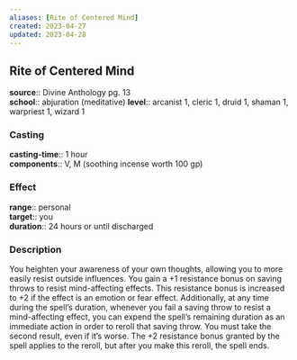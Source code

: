 ```yaml
---
aliases: [Rite of Centered Mind]
created: 2023-04-27
updated: 2023-04-28
---
```


## Rite of Centered Mind

**source**:: Divine Anthology pg. 13  
**school**:: abjuration (meditative)
**level**:: arcanist 1, cleric 1, druid 1, shaman 1, warpriest 1, wizard 1

### Casting

**casting-time**:: 1 hour  
**components**:: V, M (soothing incense worth 100 gp)

### Effect

**range**:: personal  
**target**:: you  
**duration**:: 24 hours or until discharged

### Description

You heighten your awareness of your own thoughts, allowing you to more easily resist outside influences. You gain a +1 resistance bonus on saving throws to resist mind-affecting effects. This resistance bonus is increased to +2 if the effect is an emotion or fear effect. Additionally, at any time during the spell’s duration, whenever you fail a saving throw to resist a mind-affecting effect, you can expend the spell’s remaining duration as an immediate action in order to reroll that saving throw. You must take the second result, even if it’s worse. The +2 resistance bonus granted by the spell applies to the reroll, but after you make this reroll, the spell ends.
